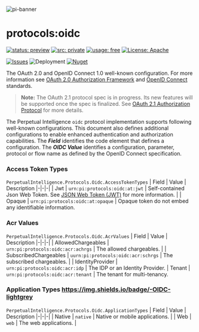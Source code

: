 ![pi-banner](https://en.gravatar.com/userimage/152742631/4ab9cb340649391354d65b592b744114.png)

# protocols:oidc
[![status: preview](https://img.shields.io/badge/status-preview-yellow)]()
[![src: private](https://img.shields.io/badge/src-private-red)]()
[![usage: free](https://img.shields.io/badge/usage-free-green)]()
[![License: Apache](https://img.shields.io/badge/License-Apache-yellow.svg)](https://opensource.org/licenses/MIT)

[![Issues](https://img.shields.io/github/issues/perpetualintelligence/protocols)](https://github.com/perpetualintelligence/protocols/issues)
![Deployment](https://vsrm.dev.azure.com/perpetualintelligence/_apis/public/Release/badge/4c5f1531-e837-40e9-9e5e-47abaa3fab37/2/2)
[![Nuget](https://img.shields.io/nuget/vpre/PerpetualIntelligence.Protocols)](https://www.nuget.org/packages/PerpetualIntelligence.Protocols)

The OAuth 2.0 and OpenID Connect 1.0 well-known configuration. For more information see [OAuth 2.0 Authorization Framework](https://datatracker.ietf.org/doc/html/rfc6749) and [OpenID Connect](https://openid.net/connect/) standards.
 
> **Note:** The OAuth 2.1 protocol spec is in progress. Its new features will be supported once the spec is finalized. See [OAuth 2.1 Authorization Protocol](https://datatracker.ietf.org/doc/html/draft-ietf-oauth-v2-1-02) for more details.

The Perpetual Intelligence `oidc` protocol implementation supports following well-known configurations. This document also defines additional configurations to enable enhanced authentication and authorization capabilities. The ***Field*** identifies the code element that defines a configuration. The ***OIDC Value*** identifies a configuration, parameter, protocol or flow name as defined by the OpenID Connect specification.

### Access Token Types 
`PerpetualIntelligence.Protocols.Oidc.AccessTokenTypes`
| Field | Value | Description 
|-|-|-|
| Jwt | `urn:pi:protocols:oidc:at:jwt` | Self-contained Json Web Token. See [JSON Web Token (JWT)](https://datatracker.ietf.org/doc/html/rfc7519) for more information. |
| Opaque | `urn:pi:protocols:oidc:at:opaque` | Opaque token do not embed any identifiable information.

### Acr Values 
`PerpetualIntelligence.Protocols.Oidc.AcrValues`
| Field | Value | Description 
|-|-|-|
| AllowedChargeables | `urn:pi:protocols:oidc:acr:achrgs` | The allowed chargeables. |
| SubscribedChargeables | `uurn:pi:protocols:oidc:acr:schrgs` | The subscribed chargeables. |
| IdentityProvider | `urn:pi:protocols:oidc:acr:idp` | The IDP or an Identity Provider.
| Tenant | `urn:pi:protocols:oidc:acr:tenant` | The tenant for multi-tenancy.

### Application Types https://img.shields.io/badge/-OIDC-lightgrey
`PerpetualIntelligence.Protocols.Oidc.ApplicationTypes`
| Field | Value | Description 
|-|-|-|
| Native | `native` | Native or mobile applications. |
| Web | `web` | The web applications. |

